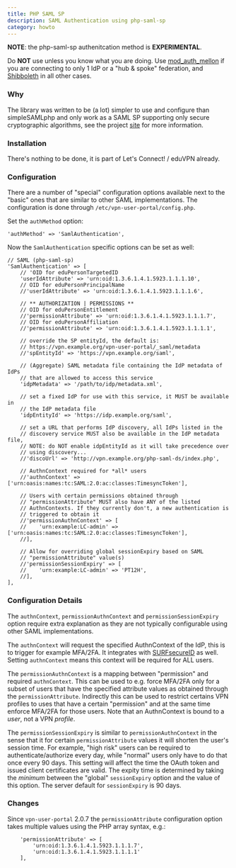 ```yaml
---
title: PHP SAML SP
description: SAML Authentication using php-saml-sp
category: howto
---
```


**NOTE**: the php-saml-sp authenitcation method is **EXPERIMENTAL**. 

Do **NOT** use unless you know what you are doing. Use 
[mod_auth_mellon](MOD_AUTH_MELLON.md) if you are connecting to only 1 IdP or 
a "hub & spoke" federation, and [Shibboleth](SHIBBOLETH_SP.md) in all other 
cases.

### Why

The library was written to be (a lot) simpler to use and configure than 
simpleSAMLphp and only work as a SAML SP supporting only secure cryptographic 
algorithms, see the project 
[site](https://software.tuxed.net/fkooman/php-saml-sp) for more information.

### Installation

There's nothing to be done, it is part of Let's Connect! / eduVPN already.

### Configuration

There are a number of "special" configuration options available next to the 
"basic" ones that are similar to other SAML implementations. The configuration
is done through `/etc/vpn-user-portal/config.php`.

Set the `authMethod` option:

    'authMethod' => 'SamlAuthentication',

Now the `SamlAuthentication` specific options can be set as well:

    // SAML (php-saml-sp)
    'SamlAuthentication' => [
        // 'OID for eduPersonTargetedID
        'userIdAttribute' => 'urn:oid:1.3.6.1.4.1.5923.1.1.1.10',
        // OID for eduPersonPrincipalName
        //'userIdAttribute' => 'urn:oid:1.3.6.1.4.1.5923.1.1.1.6',

        // ** AUTHORIZATION | PERMISSIONS **
        // OID for eduPersonEntitlement
        //'permissionAttribute' => 'urn:oid:1.3.6.1.4.1.5923.1.1.1.7',
        // OID for eduPersonAffiliation
        //'permissionAttribute' => 'urn:oid:1.3.6.1.4.1.5923.1.1.1.1',

        // override the SP entityId, the default is:
        // https://vpn.example.org/vpn-user-portal/_saml/metadata
        //'spEntityId' => 'https://vpn.example.org/saml',

        // (Aggregate) SAML metadata file containing the IdP metadata of IdPs
        // that are allowed to access this service
        'idpMetadata' => '/path/to/idp/metadata.xml',

        // set a fixed IdP for use with this service, it MUST be available in
        // the IdP metadata file
        'idpEntityId' => 'https://idp.example.org/saml',

        // set a URL that performs IdP discovery, all IdPs listed in the
        // discovery service MUST also be available in the IdP metadata file,
        // NOTE: do NOT enable idpEntityId as it will take precedence over
        // using discovery...
        //'discoUrl' => 'http://vpn.example.org/php-saml-ds/index.php',

        // AuthnContext required for *all* users
        //'authnContext' => ['urn:oasis:names:tc:SAML:2.0:ac:classes:TimesyncToken'],

        // Users with certain permissions obtained through
        // "permissionAttribute" MUST also have ANY of the listed
        // AuthnContexts. If they currently don't, a new authentication is
        // triggered to obtain it
        //'permissionAuthnContext' => [
        //    'urn:example:LC-admin' => ['urn:oasis:names:tc:SAML:2.0:ac:classes:TimesyncToken'],
        //],

        // Allow for overriding global sessionExpiry based on SAML
        // "permissionAttribute" value(s)
        //'permissionSessionExpiry' => [
        //    'urn:example:LC-admin' => 'PT12H',
        //],
    ],

### Configuration Details

The `authnContext`, `permissionAuthnContext` and `permissionSessionExpiry` 
option require extra explanation as they are not typically configurable using
other SAML implementations. 

The `authnContext` will request the specified AuthnContext of the IdP, this is 
to trigger for example MFA/2FA. It integrates with 
[SURFsecureID](https://wiki.surfnet.nl/display/SsID/SURFsecureID) as well. 
Setting `authnContext` means this context will be required for ALL users.

The `permissionAuthnContext` is a mapping between "permission" and required 
`authnContext`. This can be used to e.g. force MFA/2FA only for a subset of
users that have the specified attribute values as obtained through the 
`permissionAttribute`. Indirectly this can be used to restrict certains VPN 
profiles to uses that have a certain "permission" and at the same time enforce
MFA/2FA for those users. Note that an AuthnContext is bound to a _user_, not a
VPN _profile_.

The `permissionSessionExpiry` is similar to `permissionAuthnContext` in the 
sense that it for certain `permissionAttribute` values it will shorten the 
user's session time. For example, "high risk" users can be required to 
authenticate/authorize every day, while "normal" users only have to do that 
once every 90 days. This setting will affect the time the OAuth token and 
issued client certificates are valid. The expity time is determined by taking
the _minimum_ between the "global" `sessionExpiry` option and the value of this
option. The server default for `sessionExpiry` is 90 days.

### Changes

Since `vpn-user-portal` 2.0.7 the `permissionAttribute` configuration option 
takes multiple values using the PHP array syntax, e.g.:

        'permissionAttribute' => [
            'urn:oid:1.3.6.1.4.1.5923.1.1.1.7', 
            'urn:oid:1.3.6.1.4.1.5923.1.1.1.1'
        ],

